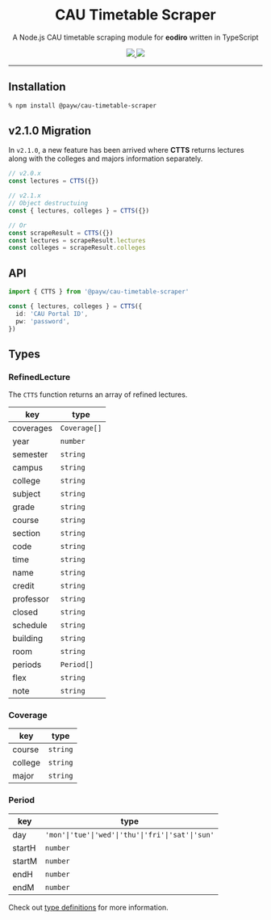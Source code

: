<h1 align="center">CAU Timetable Scraper</h1>

<p align="center">A Node.js CAU timetable scraping module for <b>eodiro</b> written in TypeScript</p>

<p align="center">
  <a href="https://www.npmjs.com/package/@payw/cau-timetable-scraper">
    <img src="https://img.shields.io/npm/v/@payw/cau-timetable-scraper">
  </a>
  <a href="https://github.com/paywteam/cau-timetable-scraper/blob/master/LICENSE">
    <img src="https://img.shields.io/github/license/paywteam/cau-timetable-scraper?style=flat">
  </a>
</p>

---

## Installation

```zsh
% npm install @payw/cau-timetable-scraper
```

## v2.1.0 Migration

In `v2.1.0`, a new feature has been arrived where **CTTS** returns lectures along with the colleges and majors information separately.

```ts
// v2.0.x
const lectures = CTTS({})

// v2.1.x
// Object destructuing
const { lectures, colleges } = CTTS({})

// Or
const scrapeResult = CTTS({})
const lectures = scrapeResult.lectures
const colleges = scrapeResult.colleges
```

## API

```ts
import { CTTS } from '@payw/cau-timetable-scraper'

const { lectures, colleges } = CTTS({
  id: 'CAU Portal ID',
  pw: 'password',
})
```

## Types

### RefinedLecture

The `CTTS` function returns an array of refined lectures.

| key       | type         |
| --------- | ------------ |
| coverages | `Coverage[]` |
| year      | `number`     |
| semester  | `string`     |
| campus    | `string`     |
| college   | `string`     |
| subject   | `string`     |
| grade     | `string`     |
| course    | `string`     |
| section   | `string`     |
| code      | `string`     |
| time      | `string`     |
| name      | `string`     |
| credit    | `string`     |
| professor | `string`     |
| closed    | `string`     |
| schedule  | `string`     |
| building  | `string`     |
| room      | `string`     |
| periods   | `Period[]`   |
| flex      | `string`     |
| note      | `string`     |

### Coverage

| key     | type     |
| ------- | -------- |
| course  | `string` |
| college | `string` |
| major   | `string` |

### Period

| key    | type                                              |
| ------ | ------------------------------------------------- |
| day    | `'mon'\|'tue'\|'wed'\|'thu'\|'fri'\|'sat'\|'sun'` |
| startH | `number`                                          |
| startM | `number`                                          |
| endH   | `number`                                          |
| endM   | `number`                                          |

Check out [type definitions](https://github.com/paywteam/cau-timetable-scraper/blob/master/src/types/index.ts) for more information.
